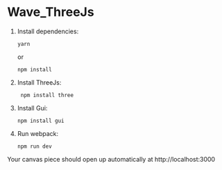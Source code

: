 # Wave_ThreeJs
1.  Install dependencies:

        yarn

    or

        npm install

2. Install ThreeJs:

        npm install three

3.  Install Gui:

        npm install gui

4.  Run webpack:

        npm run dev

Your canvas piece should open up automatically at http://localhost:3000 

